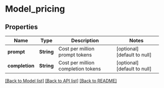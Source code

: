 # Model_pricing
## Properties

| Name | Type | Description | Notes |
|------------ | ------------- | ------------- | -------------|
| **prompt** | **String** | Cost per million prompt tokens | [optional] [default to null] |
| **completion** | **String** | Cost per million completion tokens | [optional] [default to null] |

[[Back to Model list]](../README.md#documentation-for-models) [[Back to API list]](../README.md#documentation-for-api-endpoints) [[Back to README]](../README.md)

